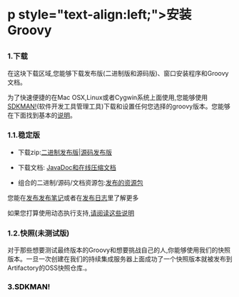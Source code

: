 # p style="text-align:left;">安装Groovy</p>

### 1.下载
在这块下载区域,您能够下载发布版(二进制版和源码版)、窗口安装程序和Groovy文档。
 
 为了快速便捷的在Mac OSX,Linux或者Cygwin系统上面使用,您能够使用[SDKMAN!](https://sdkman.io/)(软件开发工具管理工具)下载和设置任何您选择的groovy版本。您能够在下面找到基本的<a href="#SDKMAN">说明</a>。
 
### 1.1.稳定版
 
* 下载zip:[二进制发布版](https://bintray.com/artifact/download/groovy/maven/apache-groovy-binary-2.5.2.zip)|[源码发布版](https://bintray.com/artifact/download/groovy/maven/apache-groovy-src-2.5.2.zip)
 
 * 下载文档: [JavaDoc和在线压缩文档](https://bintray.com/artifact/download/groovy/maven/apache-groovy-docs-2.5.2.zip)
 
 * 组合的二进制/源码/文档资源包:[发布的资源包](https://bintray.com/artifact/download/groovy/maven/apache-groovy-sdk-2.5.2.zip)
 
 您能在[发布发布笔记](http://groovy-lang.org/releasenotes/groovy-2.5.html)或者在[发布日志](http://groovy-lang.org/changelogs/changelog-2.5.2.html)里了解更多
 
 如果您打算使用动态执行支持,[请阅读这些说明](http://docs.groovy-lang.org/latest/html/documentation/invokedynamic-support.html)
 
### 1.2.快照(未测试版)
 
 对于那些想要测试最终版本的Groovy和想要挑战自己的人,你能够使用我们的快照版本。一旦一次创建在我们的持续集成服务器上面成功了一个快照版本就被发布到 Artifactory的OSS快照仓库.。
 
### <a style="color:black;" name="SDKMAN"> 3.SDKMAN!</a>
 
